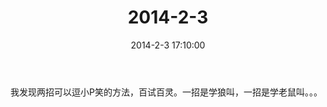 ﻿---
title: "2014-2-3"
date: 2014-2-3 17:10:00
tags: 文字
categories: 爸爸
---
我发现两招可以逗小P笑的方法，百试百灵。一招是学狼叫，一招是学老鼠叫。。。 ​​​​